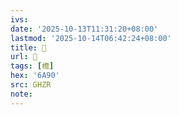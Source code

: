 ```yaml
---
ivs:
date: '2025-10-13T11:31:20+08:00'
lastmod: '2025-10-14T06:42:24+08:00'
title: 󰩄
url: 󰩄
tags: [檐]
hex: '6A90'
src: GHZR
note:
---
```

